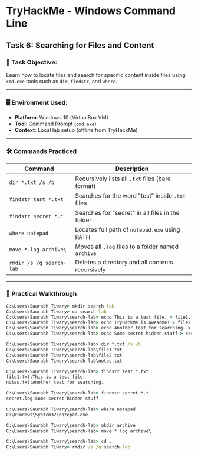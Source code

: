 # TryHackMe - Windows Command Line  
## Task 6: Searching for Files and Content

### 📘 Task Objective:
Learn how to locate files and search for specific content inside files using `cmd.exe` tools such as `dir`, `findstr`, and `where`.

---

### 🖥️ Environment Used:
- **Platform**: Windows 10 (VirtualBox VM)
- **Tool**: Command Prompt (`cmd.exe`)
- **Context**: Local lab setup (offline from TryHackMe)

---

### 🛠️ Commands Practiced

| Command                            | Description                                            |
|------------------------------------|--------------------------------------------------------|
| `dir *.txt /s /b`                  | Recursively lists all `.txt` files (bare format)       |
| `findstr test *.txt`              | Searches for the word "test" inside `.txt` files       |
| `findstr secret *.*`              | Searches for "secret" in all files in the folder       |
| `where notepad`                   | Locates full path of `notepad.exe` using PATH          |
| `move *.log archive\`             | Moves all `.log` files to a folder named `archive`     |
| `rmdir /s /q search-lab`          | Deletes a directory and all contents recursively       |

---

### 🧪 Practical Walkthrough

```cmd
C:\Users\Saurabh Tiwary> mkdir search-lab
C:\Users\Saurabh Tiwary> cd search-lab
C:\Users\Saurabh Tiwary\search-lab> echo This is a test file. > file1.txt
C:\Users\Saurabh Tiwary\search-lab> echo TryHackMe is awesome! > file2.txt
C:\Users\Saurabh Tiwary\search-lab> echo Another test for searching. > notes.txt
C:\Users\Saurabh Tiwary\search-lab> echo Some secret hidden stuff > secret.log

C:\Users\Saurabh Tiwary\search-lab> dir *.txt /s /b
C:\Users\Saurabh Tiwary\search-lab\file1.txt
C:\Users\Saurabh Tiwary\search-lab\file2.txt
C:\Users\Saurabh Tiwary\search-lab\notes.txt

C:\Users\Saurabh Tiwary\search-lab> findstr test *.txt
file1.txt:This is a test file.
notes.txt:Another test for searching.

C:\Users\Saurabh Tiwary\search-lab> findstr secret *.*
secret.log:Some secret hidden stuff

C:\Users\Saurabh Tiwary\search-lab> where notepad
C:\Windows\System32\notepad.exe

C:\Users\Saurabh Tiwary\search-lab> mkdir archive
C:\Users\Saurabh Tiwary\search-lab> move *.log archive\

C:\Users\Saurabh Tiwary\search-lab> cd ..
C:\Users\Saurabh Tiwary> rmdir /s /q search-lab
